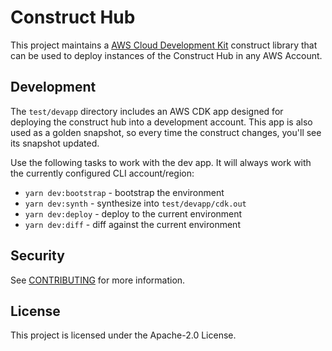 # Construct Hub

This project maintains a [AWS Cloud Development Kit](https://github.com/aws/aws-cdk) construct library
that can be used to deploy instances of the Construct Hub in any AWS Account.

## Development

The `test/devapp` directory includes an AWS CDK app designed for deploying the
construct hub into a development account. This app is also used as a golden
snapshot, so every time the construct changes, you'll see its snapshot updated.

Use the following tasks to work with the dev app. It will always work with the
currently configured CLI account/region:

* `yarn dev:bootstrap` - bootstrap the environment
* `yarn dev:synth` - synthesize into `test/devapp/cdk.out`
* `yarn dev:deploy` - deploy to the current environment
* `yarn dev:diff` - diff against the current environment

## Security

See [CONTRIBUTING](CONTRIBUTING.md#security-issue-notifications) for more
information.

## License

This project is licensed under the Apache-2.0 License.
